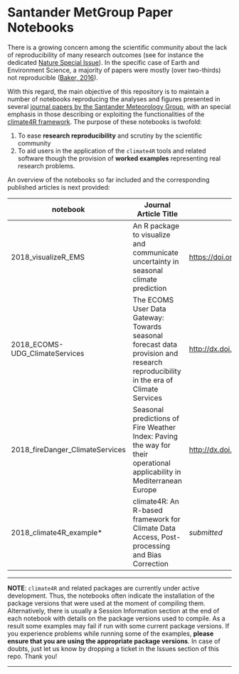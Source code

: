 # Santander MetGroup Paper Notebooks


There is a growing concern among the scientific community about the lack of reproducibility of many research outcomes (see for instance the dedicated [Nature Special Issue](https://www.nature.com/collections/wjsrmrdnsm)). In the specific case of Earth and Environment Science, a majority of papers were mostly (over two-thirds) not reproducible ([Baker, 2016](https://www.nature.com/news/1-500-scientists-lift-the-lid-on-reproducibility-1.19970)).

With this regard, the main objective of this repository is to maintain a number of notebooks reproducing the analyses and figures presented in several [journal papers by the Santander Meteorology Group](http://www.meteo.unican.es/en/view/publications), with an special emphasis in those describing or exploiting the functionalities of the [climate4R framework](http://www.meteo.unican.es/climate4R). The purpose of these notebooks is twofold:

 1. To ease **research reproducibility** and scrutiny by the scientific community
 2. To aid users in the application of the `climate4R` tools and related software though the provision of **worked examples** representing real research problems.

An overview of the notebooks so far included and the corresponding published articles is next provided:

| notebook  | Journal Article Title | DOI  	
|---|---|---
| 2018_visualizeR_EMS | An R package to visualize and communicate uncertainty in seasonal climate prediction | https://doi.org/10.1016/j.envsoft.2017.09.008
| 2018_ECOMS-UDG_ClimateServices | The ECOMS User Data Gateway: Towards seasonal forecast data provision and research reproducibility in the era of Climate Services | http://dx.doi.org/10.1016/j.cliser.2017.07.001
| 2018_fireDanger_ClimateServices | Seasonal predictions of Fire Weather Index: Paving the way for their operational applicability in Mediterranean Europe | http://dx.doi.org/10.1016/j.cliser.2017.04.001
| 2018_climate4R_example* | climate4R: An R-based framework for Climate Data Access, Post-processing and Bias Correction | _submitted_

***
**NOTE**: `climate4R` and related packages are currently under active development. Thus, the notebooks often indicate the installation of the package versions that were used at the moment of compiling them. Alternatively, there is usually a Session Information section at the end of each notebook with details on the package versions used to compile. As a result some examples may fail if run with some current package versions. If you experience problems while running some of the examples, **please ensure that you are using the appropriate package versions**. In case of doubts, just let us know by dropping a ticket in the Issues section of this repo. Thank you!

***

